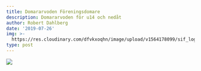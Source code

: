 ```yaml
---
title: Domararvoden Föreningsdomare
description: Domararvoden för u14 och nedåt
author: Robert Dahlberg
date: '2019-07-26'
img: >-
  https://res.cloudinary.com/dfvkxoqhn/image/upload/v1564178099/sif_logotyp_nyhet_800_mrt9ip.jpg
type: post
---
```

![](/images/uploads/arvode-föreningsdomare-2020.jpg)
